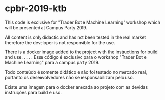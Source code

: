 # cpbr-2019-ktb

This code is exclusive for "Trader Bot e Machine Learning" workshop  which will be presented at Campus Party 2019.

All content is only didactic and has not been tested in the real market therefore the developer is not responsible for the use.

There is a docker image added to the project with the instructions for build and use.
.
.
.
.
Esse código é exclusivo para o workshop "Trader Bot e Machine Learning" para a campus party 2019.

Todo conteúdo é somente didático e não foi testado no mercado real, portanto os desenvolvedores não se responsabilizam pelo uso.

Existe uma imagem para o docker anexada ao projeto com as devidas instruções para build e uso.
